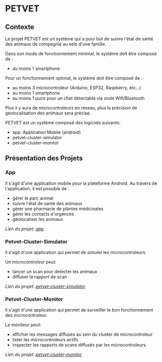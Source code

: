 # **PETVET**

## **Contexte**

Le projet PETVET est un système qui a pour but de suivre l'état de santé des animaux de compagnie au sein d'une famille.

Dans son mode de fonctionnement minimal, le système doit être composé de :

- au moins 1 smartphone


Pour un fonctionnement optimal, le système doit être composé de :

- au moins 3 microcontroleur (Arduino, ESP32, Raspberry, etc...)
- au moins 1 smartphone
- au moins 1 puce pour un chat détectable via onde Wifi/Bluetooth

Plus il y aura de microcontroleurs en réseau, plus la précision de géolocalisation des animaux sera précise.

PETVET est un système composé des logiciels suivants:

- app: Application Mobile (android)
- petvet-cluster-simulator
- petvet-cluster-monitor

## Présentation des Projets

### App

Il s'agit d'une application mobile pour la plateforme Android.
Au travers de l'application, il est possible de :
- gérer le parc animal
- suivre l'état de santé des animaux
- gérer une pharmacie de plantes médicinales
- gérer les contacts d'urgences
- géolocaliser les animaux

*Lien du projet: [app](./app/)*

### Petvet-Cluster-Simulator

Il s'agit d'une application qui permet de simuler les microcontroleurs.

Un microcontroleur peut:
- lancer un scan pour detecter les animaux
- diffuser le rapport de scan

*Lien du projet: [petvet-cluster-simulator](./petvet-cluster-simulator/)*

### Petvet-Cluster-Monitor

Il s'agit d'une application qui permet de surveiller le bon fonctionnement des microcontroleur.

Le moniteur peut:

- afficher les messages diffusés au sein du cluster de microcontroleur
- lister les microcontroleurs actifs
- inspecter les rapports de scans diffusés par les microcontroleurs.


*Lien du projet: [petvet-cluster-monitor](./petvet-cluster-monitor/)*